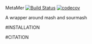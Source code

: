 MetaMer
[![Build Status](https://travis-ci.org/mshakya/metamer.svg?branch=master)](https://travis-ci.org/mshakya/metamer)
[![codecov](https://codecov.io/gh/mshakya/metamash/branch/master/graph/badge.svg)](https://codecov.io/gh/mshakya/metamash)


A wrapper around mash and sourmash

#INSTALLATION


#CITATION


